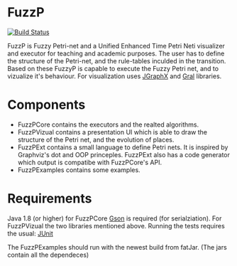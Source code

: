 # FuzzP
[![Build Status](https://travis-ci.org/Ruxandra12/FuzzP.svg?branch=master)](https://travis-ci.org/Ruxandra12/FuzzP)

FuzzP is Fuzzy Petri-net and a Unified Enhanced Time Petri Neti visualizer and executor for teaching and academic purposes. The user has to define the structure of the Petri-net, and the rule-tables inculded in the transition. Based on these FuzzyP is capable to  execute the Fuzzy Petri net, and to vizualize it's behaviour.
For visualization  uses [JGraphX](https://github.com/jgraph/jgraphx) and [Gral](https://github.com/eseifert/gral) libraries. 

# Components
* FuzzPCore contains the executors and the realted algorithms.
* FuzzPVizual contains a presentation UI which is able to draw the structure of the Petri net, and the evolution of places.
* FuzzPExt contains a small language to define Petri nets. It is inspired by Graphviz's dot and OOP princeples. FuzzPExt also has a code generator which output is compatibe with FuzzPCore's API.
* FuzzPExamples  contains some examples.

# Requirements
Java 1.8 (or higher) for FuzzPCore [Gson](https://github.com/google/gson) is required (for serialziation). For FuzzPVizual the two libraries mentioned above. Running the tests requires the usual: [JUnit](http://junit.org/junit4/)

The FuzzPExamples should run with the newest build from fatJar. (The jars contain all the dependeces)
